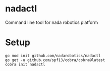 # nadactl
Command line tool for nada robotics platform





























# Setup

```
go mod init github.com/nadarobotics/nadactl
go get -u github.com/spf13/cobra/cobra@latest
cobra init nadactl
```

